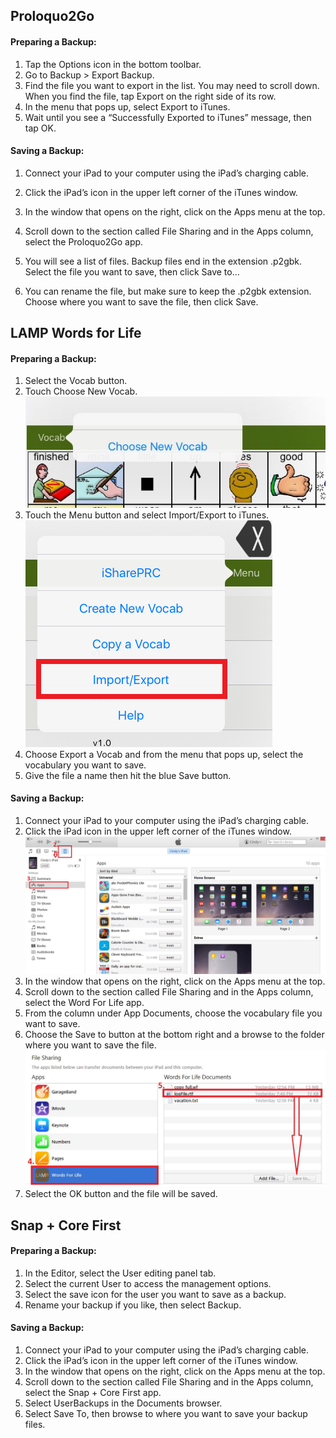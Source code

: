 ## Proloquo2Go
#### Preparing a Backup:
1. Tap the Options icon in the bottom toolbar.
2. Go to Backup > Export Backup.
3. Find the file you want to export in the list. You may need to scroll down. When you find the file, tap Export on the right side of its row.
4. In the menu that pops up, select Export to iTunes.
5. Wait until you see a “Successfully Exported to iTunes” message, then tap OK.

#### Saving a Backup:
1. Connect your iPad to your computer using the iPad’s charging cable.
2. Click the iPad’s icon in the upper left corner of the iTunes window.

3. In the window that opens on the right, click on the Apps menu at the top.
4. Scroll down to the section called File Sharing and in the Apps column, select the Proloquo2Go app.
5. You will see a list of files. Backup files end in the extension .p2gbk. Select the file you want to save, then click Save to…
6. You can rename the file, but make sure to keep the .p2gbk extension. Choose where you want to save the file, then click Save.

## LAMP Words for Life
#### Preparing a Backup:
1. Select the Vocab button.
2. Touch Choose New Vocab.
![Diagram](_media/tutorial/lamp/ipadvocab.jpeg)
3. Touch the Menu button and select Import/Export to iTunes.
![Diagram](_media/tutorial/lamp/ipadimport.png)
4. Choose Export a Vocab and from the menu that pops up, select the vocabulary you want to save.
5. Give the file a name then hit the blue Save button.

#### Saving a Backup:
1. Connect your iPad to your computer using the iPad’s charging cable.
2. Click the iPad icon in the upper left corner of the iTunes window.
![Diagram](_media/tutorial/lamp/itunes1.jpeg)
3. In the window that opens on the right, click on the Apps menu at the top.
4. Scroll down to the section called File Sharing and in the Apps column, select the Word For Life app.
5. From the column under App Documents, choose the vocabulary file you want to save.
6. Choose the Save to button at the bottom right and a browse to the folder where you want to save the file.
![Diagram](_media/tutorial/lamp/ituneslamshare.jpeg)
7. Select the OK button and the file will be saved.

## Snap + Core First
#### Preparing a Backup:
1. In the Editor, select the User editing panel tab.
2. Select the current User to access the management options.
3. Select the save icon for the user you want to save as a backup.
4. Rename your backup if you like, then select Backup.

#### Saving a Backup:
1. Connect your iPad to your computer using the iPad’s charging cable.
2. Click the iPad’s icon in the upper left corner of the iTunes window.
3. In the window that opens on the right, click on the Apps menu at the top.
4. Scroll down to the section called File Sharing and in the Apps column, select the Snap + Core First app.
5. Select UserBackups in the Documents browser.
6. Select Save To, then browse to where you want to save your backup files.